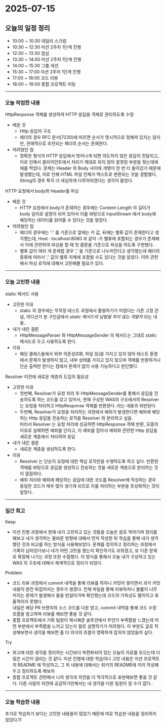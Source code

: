 # 2025-07-15

## 오늘의 일정 정리

- 10:00 ~ 10:30 데일리 스크럼
- 10:30 ~ 12:30 미션 2주차 1단계 진행
- 12:30 ~ 13:30 점심
- 13:30 ~ 14:00 미션 2주차 1단계 진행
- 14:00 ~ 15:30 그룹 세션
- 15:30 ~ 17:00 미션 2주차 1단계 진행
- 17:00 ~ 18:00 코드 리뷰
- 18:00 ~ 19:00 종합 프로젝트 미팅

---

### 오늘 작업한 내용

HttpResponse 객체를 생성하여 HTTP 응답을 객체로 관리하도록 수정

- 배운 것
    - Http 응답의 구조
    - 헤더의 경우 RFC 문서(7230)에 따르면 순서가 명시적으로 정해져 있지는 않지만, 관례적으로 추천되는 헤더의 순서는 존재한다.
- 어려웠던 점
    - 정확한 형식의 HTTP 응답에서 벗어나게 되면 의도하지 않은 응답이 전달되고, 이로 인해서 클라이언트에서 처리가 제대로 되지 않아 잘못된 부분을 찾는데에 애를 먹었다.
      문제는 Header 와 Body 사이에 개행이 한 번 더 들어갔기 때문에 발생했는데, 이로 인해 HTML 파일 전체가 텍스트로 변환되는 것을 경험했다. String의 경우 특히 더 세심하게 다루어야겠다는
      생각이 들었다.

HTTP 요청에서 body와 Header를 파싱

- 배운 것
    - HTTP 요청에서 body가 존재하는 경우에는 Content-Length 의 길이가 body 길이로 설정이 되어 있어서 이를 바탕으로 InputStream 에서 body에 해당하는 데이터를 읽어올 수
      있다는 것을 알았다.
- 어려웠던 점
    - 헤더의 경우에는 ':' 를 기준으로 앞에는 키 값, 뒤에는 밸류 값이 존재한다고 생각했는데, Host : localhost:8080 과 같이 :가 밸류에 포함되는 경우가 존재해서 이에 관련하여 파싱을 할
      때 첫 콜론을 기준으로 파싱을 하도록 구현했다.
    - 밸류 값이 여러 개 존재할 경우 ',' 을 기준으로 나누어진다고 생각했는데 헤더의 종류에 따라서 ',' 값이 밸류 자체에 포함될 수도 있다는 것을 알았다. 이와 관련해서 파싱 로직에 대해서 고민해볼 필요가
      있다.

---

### 오늘 고민한 내용

static 메서드 사용

- 고민한 이유
    - static 의 경우에는 무작정 테스트 과정에서 활용하기가 어렵다는 기존 고정 관념, 어디선가 본 구인글에서 *static 메서드의 남발을 하지 않는 개발자* 라는 내용..
- 내가 내린 결론
    - HttpMessageParser 와 HttpMessageSender 의 메서드는 그대로 static 메서드로 두고 사용하도록 한다.
- 이유
    - 해당 클래스들에서 외부 의존성(DB, 파일 등)을 가지고 있지 않아 테스트 환경에서 문제가 발생하지 않고, 내부 상태를 가지고 있지 않으며 객체를 반환하거나 단순 출력만 한다는 점에서 문제가 없이 사용
      가능하다고 판단했다.

Resolver 이전에 새로운 계층의 도입의 필요성

- 고민한 이유
    - 첫번째, Resolver가 요청 처리 후 HttpMessageSender를 통해서 응답을 전송하도록 하는 코드를 갖고 있어서, 현재 구상한 WAS의 구조에서의 Resolver 는 요청을 처리하고
      HttpResponse 객체를 반환한다. 라는 내용과 위반된다.
    - 두번쨰, Resolver가 요청을 처리하는 과정에서 예외가 발생한다면 예외에 해당하는 Http 응답을 전송하는 로직을 Resolver 와 분리하고 싶음.  
      따라서 Resolver 는 요청 처리에 성공하면 HttpResponse 객체 반환, 모종의 이유로 실패하면 예외를 던지고, 이 예외를 잡아서 예외와 관련한 Http 응답을 새로운 계층에서 처리하여 응답
- 내가 내린 결론
    - 새로운 계층을 생성하도록 한다.
- 이유
  - Resolver 는 단순히 요청에 대한 핵심 로직만을 수행하도록 하고 싶다. 반환된 객체를 바탕으로 응답을 생성하고 전송하는 것을 새로운 계층으로 분리하는 것이 깔끔하다.
  - 예외 처리와 예외에 해당하는 응답에 대한 코드를 Resolver에 작성하는 경우 동일한 코드가 매우 많이 생기게 되므로 이를 처리하는 부분을 추상화하는 것이 알맞다.

--- 

### 일간 회고

Keep

- 미션 진행 과정에서 현재 내가 고민하고 있는 것들을 오늘은 글로 적어가며 정리를 해보고 내가 생각하는 올바른 방향에 대해서 먼저 작성한 뒤 학습을 통해 내가 생각했던 것과 비교를 하는 방식을 사용해보았다.
  문제를 정의하고 정리하는 과정에서 기록이 남아있다보니 내가 어떤 고민을 했는지 확인하기도 쉬워졌고, 또 다른 문제로 확장해 나가는 과정 또한 수월했다. 이 방식을 통해서 오늘 내가 구상하고 있는 WAS 의 구조에
  대해서 체계적으로 정리가 되었다.

Problem

- 코드 리뷰 과정에서 commit 내역을 통해 리뷰를 하자니 커밋이 쌓이면서 과거 커밋 내용이 완전 뒤집어지는 경우가 생겼다.
  전체 파일을 통해 리뷰하자니 볼륨이 너무 커지는 문제가 발생해서 둘을 번걸아가며 확인했는데 코드의 가독성도 떨어지고 효율적이지 못했다.  
  내일은 해당 PR 브랜치의 소스 코드를 다운 받고, commit 내역을 통해
  코드 수정 흐름을 참고하며 리뷰를 해보면 좋을 것 같다.
- 종합 프로젝트에서 기획 팀원이 제시해준 솔루션에서 무언가 부족함을 느꼈는데 어떤 부분에서 부족함을 느끼고 있는지 말로 설명하기가 어려웠다. 이 부분도 글로 작성해보면서 생각을 해보면 좀 더 의식의 흐름이 명확하게
  잡히지 않았을까 싶다.

Try

- 회고에 대한 생각을 정리하는 시간보다 파편화되어 있는 오늘의 자료를 모으는데 더 많은 시간이 걸리는 것 같다. 미션 진행에 대한 학습이나 고민 내용은 미션 프로젝트의 README 에 작성하고, 그 외 내용에 대해서는 위키의 README에 미리 작성해두고 정리하도록 해보자
- 종합 프로젝트 관련해서 나의 생각과 의견을 더 적극적으로 표현해보면 좋을 것 같다. 다른 사람의 의견에 공감하기만해서는 내 생각을 다른 팀원이 알 수가 없다..

--- 

### 오늘 학습한 내용
추가로 학습하기 보다는 고민한 내용들이 많았기 때문에 따로 학습한 내용을 정리하지 않았다.11
